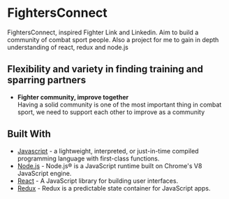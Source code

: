 # FightersConnect
FightersConnect, inspired Fighter Link and Linkedin. Aim to build a community of combat sport people. Also a project for me to gain in depth understanding of react, redux and node.js
## Flexibility and variety in finding training and sparring partners ##

- **Fighter community, improve together**
<br> Having a solid community is one of the most important thing in combat sport, we need to support each other to improve as a community


## Built With
- [Javascript](https://developer.mozilla.org/en-US/docs/Web/JavaScript) - a lightweight, interpreted, or just-in-time compiled programming language with first-class functions.
- [Node.js](https://https://nodejs.org/) - Node.js® is a JavaScript runtime built on Chrome's V8 JavaScript engine.
- [React](http://https://reactjs.org/) - A JavaScript library for building user interfaces.
- [Redux](http://https://https://redux.js.org/) - Redux is a predictable state container for JavaScript apps.
